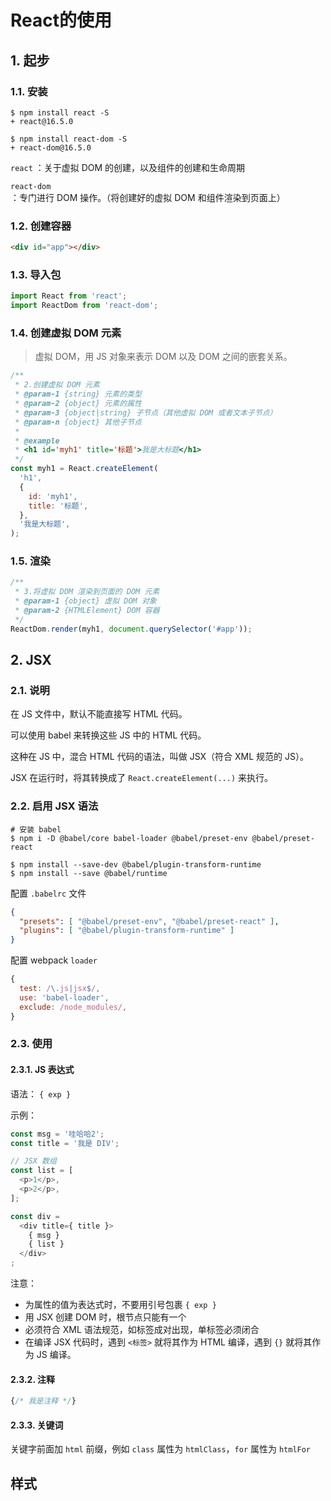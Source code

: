 # React的使用

## 1. 起步

### 1.1. 安装

```shell
$ npm install react -S
+ react@16.5.0

$ npm install react-dom -S
+ react-dom@16.5.0
```

`react` ：关于虚拟 DOM 的创建，以及组件的创建和生命周期

`react-dom` ：专门进行 DOM 操作。（将创建好的虚拟 DOM 和组件渲染到页面上）

### 1.2. 创建容器

```html
<div id="app"></div>
```

### 1.3. 导入包

```javascript
import React from 'react';
import ReactDom from 'react-dom';
```

### 1.4. 创建虚拟 DOM 元素

>虚拟 DOM，用 JS 对象来表示 DOM 以及 DOM 之间的嵌套关系。

```javascript
/**
 * 2.创建虚拟 DOM 元素
 * @param-1 {string} 元素的类型
 * @param-2 {object} 元素的属性
 * @param-3 {object|string} 子节点（其他虚拟 DOM 或者文本子节点）
 * @param-n {object} 其他子节点
 *
 * @example
 * <h1 id='myh1' title='标题'>我是大标题</h1>
 */
const myh1 = React.createElement(
  'h1',
  {
    id: 'myh1',
    title: '标题',
  },
  '我是大标题',
);
```

### 1.5. 渲染

```javascript
/**
 * 3.将虚拟 DOM 渲染到页面的 DOM 元素
 * @param-1 {object} 虚拟 DOM 对象
 * @param-2 {HTMLElement} DOM 容器
 */
ReactDom.render(myh1, document.querySelector('#app'));
```

## 2. JSX

### 2.1. 说明

在 JS 文件中，默认不能直接写 HTML 代码。

可以使用 babel 来转换这些 JS 中的 HTML 代码。

这种在 JS 中，混合 HTML 代码的语法，叫做 JSX（符合 XML 规范的 JS）。

JSX 在运行时，将其转换成了 `React.createElement(...)` 来执行。

### 2.2. 启用 JSX 语法

```shell
# 安装 babel
$ npm i -D @babel/core babel-loader @babel/preset-env @babel/preset-react

$ npm install --save-dev @babel/plugin-transform-runtime
$ npm install --save @babel/runtime
```

配置 `.babelrc` 文件

```json
{
  "presets": [ "@babel/preset-env", "@babel/preset-react" ],
  "plugins": [ "@babel/plugin-transform-runtime" ]
}
```

配置 webpack `loader`

```javascript
{
  test: /\.js|jsx$/,
  use: 'babel-loader',
  exclude: /node_modules/,
}
```

### 2.3. 使用

#### 2.3.1. JS 表达式

语法： `{ exp }`

示例：

```javascript
const msg = '哇哈哈2';
const title = '我是 DIV';

// JSX 数组
const list = [
  <p>1</p>,
  <p>2</p>,
];

const div =
  <div title={ title }>
    { msg }
    { list }
  </div>
;
```

注意：

* 为属性的值为表达式时，不要用引号包裹 `{ exp }`
* 用 JSX 创建 DOM 时，根节点只能有一个
* 必须符合 XML 语法规范，如标签成对出现，单标签必须闭合
* 在编译 JSX 代码时，遇到 `<标签>` 就将其作为 HTML 编译，遇到 `{}` 就将其作为 JS 编译。

#### 2.3.2. 注释

```jsx
{/* 我是注释 */}
```

#### 2.3.3. 关键词

关键字前面加 `html` 前缀，例如 `class` 属性为 `htmlClass`，`for` 属性为 `htmlFor`

## 样式
